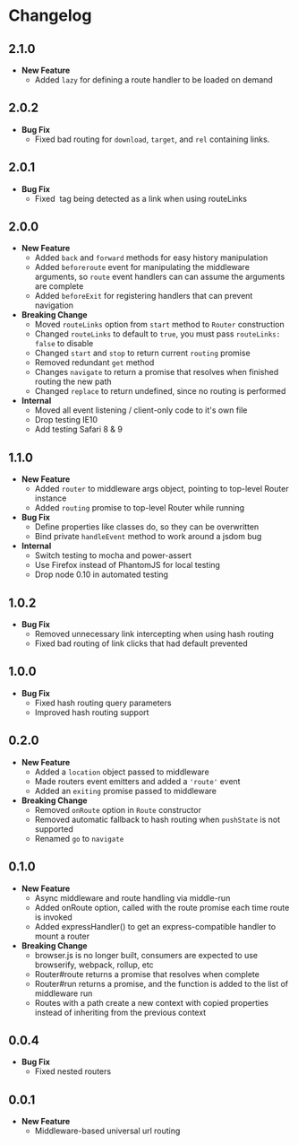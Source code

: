 # Changelog

## 2.1.0

* **New Feature**
  * Added `lazy` for defining a route handler to be loaded on demand

## 2.0.2

* **Bug Fix**
  * Fixed bad routing for `download`, `target`, and `rel` containing links.

## 2.0.1

* **Bug Fix**
  * Fixed <img> tag being detected as a link when using routeLinks

## 2.0.0

* **New Feature**
  * Added `back` and `forward` methods for easy history manipulation
  * Added `beforeroute` event for manipulating the middleware arguments, so `route` event handlers can can assume the arguments are complete
  * Added `beforeExit` for registering handlers that can prevent navigation
* **Breaking Change**
  * Moved `routeLinks` option from `start` method to `Router` construction
  * Changed `routeLinks` to default to `true`, you must pass `routeLinks: false` to disable
  * Changed `start` and `stop` to return current `routing` promise
  * Removed redundant `get` method
  * Changes `navigate` to return a promise that resolves when finished routing the new path
  * Changed `replace` to return undefined, since no routing is performed
* **Internal**
  * Moved all event listening / client-only code to it's own file
  * Drop testing IE10
  * Add testing Safari 8 & 9

## 1.1.0

* **New Feature**
  * Added `router` to middleware args object, pointing to top-level Router instance
  * Added `routing` promise to top-level Router while running
* **Bug Fix**
  * Define properties like classes do, so they can be overwritten
  * Bind private `handleEvent` method to work around a jsdom bug
* **Internal**
  * Switch testing to mocha and power-assert
  * Use Firefox instead of PhantomJS for local testing
  * Drop node 0.10 in automated testing

## 1.0.2

* **Bug Fix**
  * Removed unnecessary link intercepting when using hash routing
  * Fixed bad routing of link clicks that had default prevented

## 1.0.0

* **Bug Fix**
  * Fixed hash routing query parameters
  * Improved hash routing support

## 0.2.0

* **New Feature**
  * Added a `location` object passed to middleware
  * Made routers event emitters and added a `'route'` event
  * Added an `exiting` promise passed to middleware
* **Breaking Change**
  * Removed `onRoute` option in `Route` constructor
  * Removed automatic fallback to hash routing when `pushState` is not supported
  * Renamed `go` to `navigate`

## 0.1.0

* **New Feature**
  * Async middleware and route handling via middle-run
  * Added onRoute option, called with the route promise each time route is invoked
  * Added expressHandler() to get an express-compatible handler to mount a router
* **Breaking Change**
  * browser.js is no longer built, consumers are expected to use browserify, webpack, rollup, etc
  * Router#route returns a promise that resolves when complete
  * Router#run returns a promise, and the function is added to the list of middleware run
  * Routes with a path create a new context with copied properties instead of inheriting from the previous context

## 0.0.4

* **Bug Fix**
  * Fixed nested routers

## 0.0.1

* **New Feature**
  * Middleware-based universal url routing
